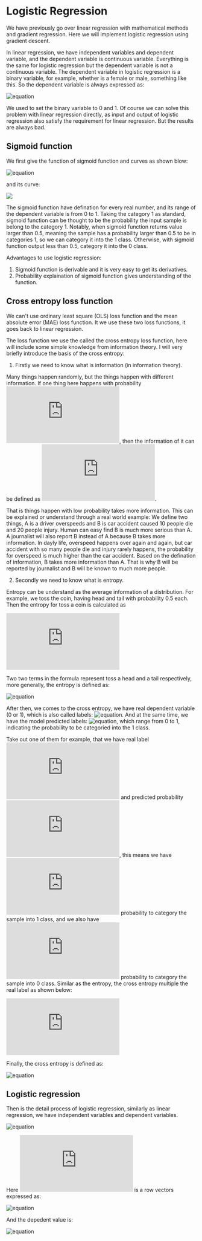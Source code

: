 # Logistic Regression

We have previously go over linear regression with mathematical methods and gradient regression. Here we will implement logistic regression
using gradient descent.

In linear regression, we have independent variables and dependent variable, and the dependent variable is continuous variable. Everything is the same for logistic regression but the dependent variable is not a continuous variable. The dependent variable in logistic regression is a binary variable, for example, whether is a female or male, something like this. So the dependent variable is always expressed as:

![equation](http://latex.codecogs.com/gif.latex?y=[0,1,1,0,...,1,0,1])

We used to set the binary variable to 0 and 1. Of course we can solve this problem with linear regression directly, as input and output of logistic regression also satisfy the requirement for linear regression. But the results are always bad. 

## Sigmoid function

We first give the function of sigmoid function and curves as shown blow:

![equation](http://latex.codecogs.com/gif.latex?h(x)=\frac{1}{1+e^{-x}})

and its curve:

![](https://github.com/chenxingwei/machine_learning_from_scratch/blob/master/images/lr3_001.png)

The sigmoid function have defination for every real number, and its range of the dependent variable is from 0 to 1. Taking the category 1 as standard, sigmoid function can be thought to be the probability the input sample is belong to the category 1. Notably, when sigmoid function returns value larger than 0.5, meaning the sample has a probability larger than 0.5 to be in categories 1, so we can category it into the 1 class. Otherwise, with sigmoid function output less than 0.5, category it into the 0 class.

Advantages to use logistic regression:

1. Sigmoid function is derivable and it is very easy to get its derivatives.
2. Probability explaination of sigmoid function gives understanding of the function.

## Cross entropy loss function

We can't use ordinary least square (OLS) loss function and the mean absolute error (MAE) loss function. It we use these two loss functions, it goes back to linear regression.

The loss function we use the called the cross entropy loss function, here will include some simple knowledge from information theory. I will very briefly introduce the basis of the cross entropy:

1. Firstly we need to know  what is information (in information theory). 

Many things happen randomly, but the things happen with different information. If one thing here happens with probability ![equation](http://latex.codecogs.com/gif.latex?p), then the information of it can be defined as ![equation](http://latex.codecogs.com/gif.latex?-log(p)). 

That is things happen with low probability takes more information. This can be explained or understand through a real world example: We define two things, A is a driver overspeeds and B is car accident caused 10 people die and 20 people injury. Human can easy find B is much more serious than A. A journalist will also report B instead of A because B takes more information. In dayly life, overspeed happens over again and again, but car accident with so many people die and injury rarely happens, the probability for overspeed is much higher than the car accident. Based on the defination of information, B takes more information than A. That is why B will be reported by journalist and B will be known to much more people.

2. Secondly we need to know what is entropy.

Entropy can be understand as the average information of a distribution. For example, we toss the coin, having head and tail with probability 0.5 each. Then the entropy for toss a coin is calculated as 

![equation](http://latex.codecogs.com/gif.latex?entropy=-0.5log(0.5)-0.5log(0.5))

Two two terms in the formula represent toss a head and a tail respectively, more generally, the entropy is defined as:

![equation](http://latex.codecogs.com/gif.latex?entropy=E[-log(p)]=-\sum_{i=1}^{n}p_ilog{p_i})

After then, we comes to the cross entropy, we have real dependent variable (0 or 1), which is also called labels: ![equation](http://latex.codecogs.com/gif.latex?y=[y_1,y_2,...,y_n]). And at the same time, we have the model predicted labels: ![equation](http://latex.codecogs.com/gif.latex?a=[a_1,a_2,...,a_n]), which range from 0 to 1, indicating the probability to be categoried into the 1 class. 

Take out one of them for example, that we have real label ![equation](http://latex.codecogs.com/gif.latex?y_i) and predicted probability ![equation](http://latex.codecogs.com/gif.latex?a_i), this means we have ![equation](http://latex.codecogs.com/gif.latex?a_i) probability to category the sample into 1 class, and we also have ![equation](http://latex.codecogs.com/gif.latex?1-a_i) probability to category the sample into 0 class. Similar as the entropy, the cross entropy multiple the real label as shown below:

![equation](http://latex.codecogs.com/gif.latex?J_i=-y_ilog(a_i)-(1-y_i)log(1-a_i))

Finally, the cross entropy is defined as:

![equation](http://latex.codecogs.com/gif.latex?J=-\sum_{i=1}^{n}(y_ilog(a_i)+(1-y_i)log(1-a_i)))

## Logistic regression

Then is the detail process of logistic regression, similarly as linear regression, we have independent variables and dependent variables. 

![equation](http://latex.codecogs.com/gif.latex?X=[x_1,x_2,...,x_n]^T=\begin{bmatrix}x_{11}&x_{12}&...&x_{1m}\\\x_{21}&x_{22}&...&x_{2m}\\\\...&...&...&...\\\\x_{n1}&x_{n2}&...&x_{nm}\end{bmatrix})

Here ![equation](http://latex.codecogs.com/gif.latex?x_i) is a row vectors expressed as:

![equation](http://latex.codecogs.com/gif.latex?x_i=[x_{i1},x_{i2},...,x_{im}])

And the depedent value is:

![equation](http://latex.codecogs.com/gif.latex?y=[y_1,y_2,...,y_n]^T,y_i\in\{0,1\})


